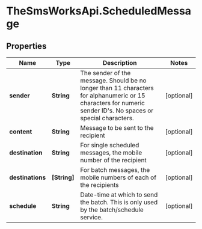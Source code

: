 # TheSmsWorksApi.ScheduledMessage

## Properties

Name | Type | Description | Notes
------------ | ------------- | ------------- | -------------
**sender** | **String** | The sender of the message. Should be no longer than 11 characters for alphanumeric or 15 characters for numeric sender ID&#39;s. No spaces or special characters. | [optional] 
**content** | **String** | Message to be sent to the recipient | [optional] 
**destination** | **String** | For single scheduled messages, the mobile number of the recipient | [optional] 
**destinations** | **[String]** | For batch messages, the mobile numbers of each of the recipients | [optional] 
**schedule** | **String** | Date-time at which to send the batch. This is only used by the batch/schedule service. | [optional] 


